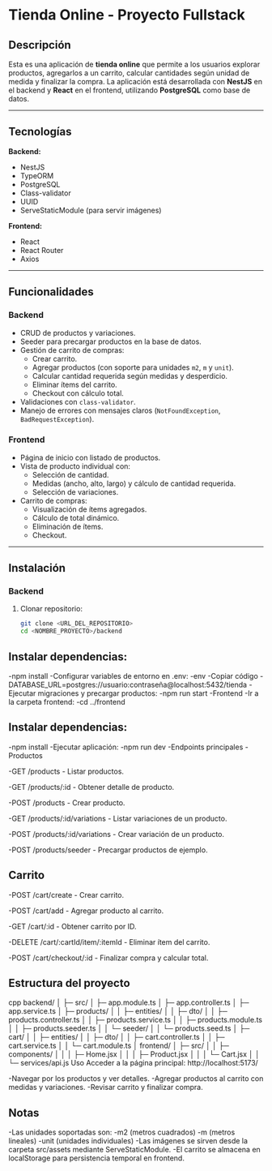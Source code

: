 # Tienda Online - Proyecto Fullstack

## Descripción

Esta es una aplicación de **tienda online** que permite a los usuarios explorar productos, agregarlos a un carrito, calcular cantidades según unidad de medida y finalizar la compra. La aplicación está desarrollada con **NestJS** en el backend y **React** en el frontend, utilizando **PostgreSQL** como base de datos.

---

## Tecnologías

**Backend:**
- NestJS
- TypeORM
- PostgreSQL
- Class-validator
- UUID
- ServeStaticModule (para servir imágenes)

**Frontend:**
- React
- React Router
- Axios

---

## Funcionalidades

### Backend
- CRUD de productos y variaciones.
- Seeder para precargar productos en la base de datos.
- Gestión de carrito de compras:
  - Crear carrito.
  - Agregar productos (con soporte para unidades `m2`, `m` y `unit`).
  - Calcular cantidad requerida según medidas y desperdicio.
  - Eliminar ítems del carrito.
  - Checkout con cálculo total.
- Validaciones con `class-validator`.
- Manejo de errores con mensajes claros (`NotFoundException`, `BadRequestException`).

### Frontend
- Página de inicio con listado de productos.
- Vista de producto individual con:
  - Selección de cantidad.
  - Medidas (ancho, alto, largo) y cálculo de cantidad requerida.
  - Selección de variaciones.
- Carrito de compras:
  - Visualización de ítems agregados.
  - Cálculo de total dinámico.
  - Eliminación de ítems.
  - Checkout.

---

## Instalación

### Backend

1. Clonar repositorio:
   ```bash
   git clone <URL_DEL_REPOSITORIO>
   cd <NOMBRE_PROYECTO>/backend

## Instalar dependencias:
-npm install
-Configurar variables de entorno en .env:
-env
-Copiar código
-DATABASE_URL=postgres://usuario:contraseña@localhost:5432/tienda
-Ejecutar migraciones y precargar productos:
-npm run start
-Frontend
-Ir a la carpeta frontend:
-cd ../frontend

## Instalar dependencias:
-npm install
-Ejecutar aplicación:
-npm run dev
-Endpoints principales
-Productos

-GET /products - Listar productos.

-GET /products/:id - Obtener detalle de producto.

-POST /products - Crear producto.

-GET /products/:id/variations - Listar variaciones de un producto.

-POST /products/:id/variations - Crear variación de un producto.

-POST /products/seeder - Precargar productos de ejemplo.

## Carrito
-POST /cart/create - Crear carrito.

-POST /cart/add - Agregar producto al carrito.

-GET /cart/:id - Obtener carrito por ID.

-DELETE /cart/:cartId/item/:itemId - Eliminar ítem del carrito.

-POST /cart/checkout/:id - Finalizar compra y calcular total.

## Estructura del proyecto
cpp
backend/
│
├─ src/
│  ├─ app.module.ts
│  ├─ app.controller.ts
│  ├─ app.service.ts
│  ├─ products/
│  │  ├─ entities/
│  │  ├─ dto/
│  │  ├─ products.controller.ts
│  │  ├─ products.service.ts
│  │  ├─ products.module.ts
│  │  ├─ products.seeder.ts
│  │  └─ seeder/
│  │     └─ products.seed.ts
│  ├─ cart/
│  │  ├─ entities/
│  │  ├─ dto/
│  │  ├─ cart.controller.ts
│  │  ├─ cart.service.ts
│  │  └─ cart.module.ts
│
frontend/
│  ├─ src/
│  │  ├─ components/
│  │  │  ├─ Home.jsx
│  │  │  ├─ Product.jsx
│  │  │  └─ Cart.jsx
│  │  └─ services/api.js
Uso
Acceder a la página principal: http://localhost:5173/

-Navegar por los productos y ver detalles.
-Agregar productos al carrito con medidas y variaciones.
-Revisar carrito y finalizar compra.

## Notas
-Las unidades soportadas son:
    -m2 (metros cuadrados)
    -m (metros lineales)
    -unit (unidades individuales)
-Las imágenes se sirven desde la carpeta src/assets mediante ServeStaticModule.
-El carrito se almacena en localStorage para persistencia temporal en frontend.